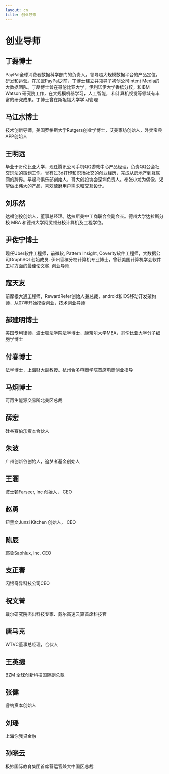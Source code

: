 ```yaml
---
layout: cn
title: 创业导师
---
```

# 创业导师

## 丁磊博士
PayPal全球消费者数据科学部门的负责人，领导超大规模数据平台的产品定位，研发和运营。在加盟PayPal之前，丁博士建立并领导了初创公司Intent Media的大数据团队。丁磊博士曾在哥伦比亚大学，伊利诺伊大学香槟分校，和IBM Watson 研究院工作，在大规模机器学习，人工智能， 和计算机视觉等领域有丰富的研究成果。丁博士曾在斯坦福大学学习管理

## 马江水博士
技术创新导师，美国罗格斯大学Rutgers创业学博士，艾美家纺创始人，外卖宝典APP创始人

## 王明远
毕业于哥伦比亚大学，现任腾讯公司手机QQ游戏中心产品经理，负责QQ公会社交玩法的策划工作。曾有过3d打印和职场社交的创业经历，完成从房地产到互联网的跨界。早起鸟俱乐部创始人，哥大创投协会深圳负责人。奉张小龙为偶像，渴望做出伟大的产品，喜欢琢磨用户需求和交互设计。

## 刘乐然
达福创投创始人，董事总经理。达拉斯美中工商联合会副会长。德州大学达拉斯分校 MBA 和德州大学阿灵顿分校计算机及工程学位。

## 尹佐宁博士
现任Uber软件工程师，前微软, Pattern Insight, Coverity软件工程师，大数据公司GraphSQL创始成员. 伊州香槟分校计算机专业博士，曾获美国计算机学会软件工程方面的最佳论文奖. 创业导师.

## 寇天友 
前摩根大通工程师，RewardRefer创始人兼总裁，android和iOS移动开发架构师，从07年开始摸索创业，技术创业导师

## 郝建明博士
美国专利律师，波士顿法学院法学博士，康奈尔大学MBA，哥伦比亚大学分子细胞学博士 

## 付春博士
法学博士，上海财大副教授。杭州合多电商学院首席电商创业指导

## 马炯博士
可再生能源交易所北美区总裁

## 薛宏
硅谷赛伯乐资本合伙人

## 朱波
广州创新谷创始人，追梦者基金创始人

## 王涵
波士顿Farseer, Inc 创始人， CEO

## 赵勇
纽黑文Junzi Kitchen 创始人， CEO 

## 陈辰
耶鲁Saphlux, Inc, CEO 

## 支正春
闪银奇异科技公司CEO

## 祝文菁
戴尔研究院杰出科技专家、戴尔高速云算首席科技官

## 唐马克
WTVC董事总经理，合伙人

## 王英捷
BZM 全球创新科技国际副总裁

## 张健
睿纳资本创始人

## 刘瑶 
上海你我贷金融

## 孙晓云
极妙国际教育集团首席营运官兼大中国区总裁
